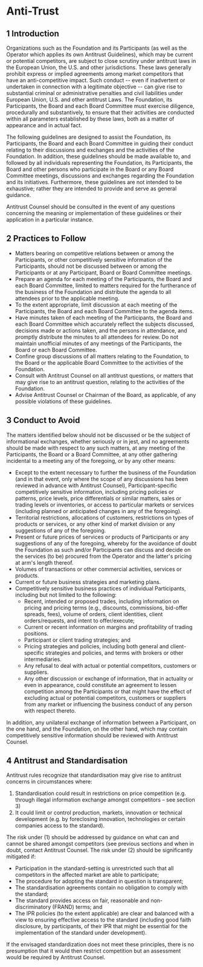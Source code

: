 # Anti-Trust

## 1 Introduction

Organizations such as the Foundation and its Participants (as well as the Operator which applies its own Antitrust 
Guidelines), which may be current or potential competitors, are subject to close scrutiny under antitrust laws in the 
European Union, the U.S. and other jurisdictions.  These laws generally prohibit express or implied agreements among 
market competitors that have an anti-competitive impact.  Such conduct -- even if inadvertent or undertaken in connection 
with a legitimate objective -- can give rise to substantial criminal or administrative penalties and civil liabilities 
under European Union, U.S. and other antitrust Laws.  The Foundation, its Participants, the Board and each Board 
Committee must exercise diligence, procedurally and substantively, to ensure that their activities are conducted within 
all parameters established by these laws, both as a matter of appearance and in actual fact.

The following guidelines are designed to assist the Foundation, its Participants, the Board and each Board Committee in 
guiding their conduct relating to their discussions and exchanges and the activities of the Foundation.  In addition, 
these guidelines should be made available to, and followed by all individuals representing the Foundation, its 
Participants, the Board and other persons who participate in the Board or any Board Committee meetings, discussions and 
exchanges regarding the Foundation and its initiatives.  Furthermore, these guidelines are not intended to be 
exhaustive; rather they are intended to provide and serve as general guidance.  

Antitrust Counsel should be consulted in the event of any questions concerning the meaning or implementation of these 
guidelines or their application in a particular instance.

## 2 Practices to Follow

* Matters bearing on competitive relations between or among the Participants, or other competitively sensitive information 
of the Participants, should not be discussed between or among the Participants or at any Participant, Board or Board 
Committee meetings.
* Prepare an agenda for each meeting of the Participants, the Board and each Board Committee, limited to matters required 
for the furtherance of the business of the Foundation and distribute the agenda to all attendees prior to the 
applicable meeting.
* To the extent appropriate, limit discussion at each meeting of the Participants, the Board and each Board Committee to 
the agenda items.
* Have minutes taken of each meeting of the Participants, the Board and each Board Committee which accurately reflect the 
subjects discussed, decisions made or actions taken, and the persons in attendance, and promptly distribute the minutes 
to all attendees for review.  Do not maintain unofficial minutes of any meetings of the Participants, the Board or 
each Board Committee.
* Confine group discussions of all matters relating to the Foundation, to the Board or the applicable Board Committee to 
the activities of the Foundation.
* Consult with Antitrust Counsel on all antitrust questions, or matters that may give rise to an antitrust question, 
relating to the activities of the Foundation.
* Advise Antitrust Counsel or Chairman of the Board, as applicable, of any possible violations of these guidelines.

## 3 Conduct to Avoid

The matters identified below should not be discussed or be the subject of informational exchanges, whether seriously or 
in jest, and no agreements should be made with respect to any such matters, at any meeting of the Participants, the 
Board or a Board Committee, at any other gathering incidental to a meeting any of the foregoing, or by any other means:

* Except to the extent necessary to further the business of the Foundation (and in that event, only where the scope of 
any discussions has been reviewed in advance with Antitrust Counsel), Participant-specific competitively sensitive 
information, including pricing policies or patterns, price levels, price differentials or similar matters, sales or 
trading levels or inventories, or access to particular markets or services (including planned or anticipated changes in 
any of the foregoing).
* Territorial restrictions, allocations of customers, restrictions on types of products or services, or any other kind 
of market division or any suggestions of any of the foregoing.
* Present or future prices of services or products of Participants or any suggestions of any of the foregoing, whereby 
for the avoidance of doubt the Foundation as such and/or Participants can discuss and decide on the services (to be) 
procured from the Operator and the latter's pricing at arm's length thereof.
* Volumes of transactions or other commercial activities, services or products.
* Current or future business strategies and marketing plans.
* Competitively sensitive business practices of individual Participants, including but not limited to the following:
    * Recent, intended or proposed trades, including information on pricing and pricing terms (e.g., discounts, 
    commissions, bid-offer spreads, fees), volume of orders, client identities, client orders/requests, and intent to 
    offer/execute;
    * Current or recent information on margins and profitability of trading positions.
    * Participant or client trading strategies; and
    * Pricing strategies and policies, including both general and client-specific strategies and policies, and terms 
    with brokers or other intermediaries.
    * Any refusal to deal with actual or potential competitors, customers or suppliers.
    * Any other discussion or exchange of information, that in actuality or even in appearance, could constitute an 
    agreement to lessen competition among the Participants or that might have the effect of excluding actual or 
    potential competitors, customers or suppliers from any market or influencing the business conduct of any person 
    with respect thereto.

In addition, any unilateral exchange of information between a Participant, on the one hand, and the Foundation, on the 
other hand, which may contain competitively sensitive information should be reviewed with Antitrust Counsel. 

## 4 Antitrust and Standardisation

Antitrust rules recognize that standardisation may give rise to antitrust concerns in circumstances where:
1. Standardisation could result in restrictions on price competition (e.g. through illegal information exchange amongst 
competitors – see section 3)
2. It could limit or control production, markets, innovation or technical development (e.g. by foreclosing innovation, 
technologies or certain companies access to the standard).

The risk under (1) should be addressed by guidance on what can and cannot be shared amongst competitors (see previous 
sections and when in doubt, contact Antitrust Counsel. The risk under (2) should be significantly mitigated if:
* Participation in the standard-setting is unrestricted such that all competitors in the affected market are able to 
participate;
* The procedure for adopting the standard in question is transparent;
* The standardisation agreements contain no obligation to comply with the standard;
* The standard provides access on fair, reasonable and non-discriminatory (FRAND) terms; and 
* The IPR policies (to the extent applicable) are clear and balanced with a view to ensuring effective access to the 
standard (including good faith disclosure, by participants, of their IPR that might be essential for the implementation 
of the standard under development).

If the envisaged standardization does not meet these principles, there is no presumption that it would then restrict 
competition but an assessment would be required by Antitrust Counsel.